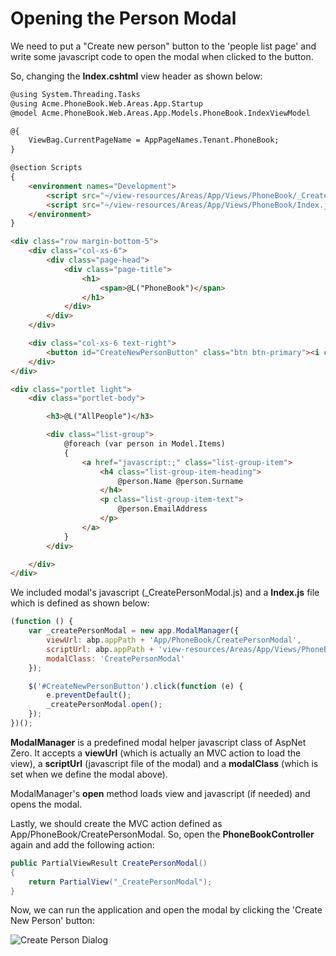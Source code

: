 # Opening the Person Modal

We need to put a "Create new person" button to the 'people list page'
and write some javascript code to open the modal when clicked to the
button.

So, changing the **Index.cshtml** view header as shown below:

```html
@using System.Threading.Tasks
@using Acme.PhoneBook.Web.Areas.App.Startup
@model Acme.PhoneBook.Web.Areas.App.Models.PhoneBook.IndexViewModel

@{
    ViewBag.CurrentPageName = AppPageNames.Tenant.PhoneBook;
}

@section Scripts
{
    <environment names="Development">
        <script src="~/view-resources/Areas/App/Views/PhoneBook/_CreatePersonModal.js" asp-append-version="true"></script>
        <script src="~/view-resources/Areas/App/Views/PhoneBook/Index.js" asp-append-version="true"></script>
    </environment>
}

<div class="row margin-bottom-5">
    <div class="col-xs-6">
        <div class="page-head">
            <div class="page-title">
                <h1>
                    <span>@L("PhoneBook")</span>
                </h1>
            </div>
        </div>
    </div>

    <div class="col-xs-6 text-right">
        <button id="CreateNewPersonButton" class="btn btn-primary"><i class="fa fa-plus"></i> @L("CreateNewPerson")</button>
    </div>
</div>

<div class="portlet light">
    <div class="portlet-body">

        <h3>@L("AllPeople")</h3>

        <div class="list-group">
            @foreach (var person in Model.Items)
            {
                <a href="javascript:;" class="list-group-item">
                    <h4 class="list-group-item-heading">
                        @person.Name @person.Surname
                    </h4>
                    <p class="list-group-item-text">
                        @person.EmailAddress
                    </p>
                </a>
            }
        </div>

    </div>
</div>
```

We included modal's javascript (\_CreatePersonModal.js) and a
**Index.js** file which is defined as shown below:

```javascript
(function () {
    var _createPersonModal = new app.ModalManager({
        viewUrl: abp.appPath + 'App/PhoneBook/CreatePersonModal',
        scriptUrl: abp.appPath + 'view-resources/Areas/App/Views/PhoneBook/_CreatePersonModal.js',
        modalClass: 'CreatePersonModal'
    });

    $('#CreateNewPersonButton').click(function (e) {
        e.preventDefault();
        _createPersonModal.open();
    });
})();
```

**ModalManager** is a predefined modal helper javascript class of AspNet
Zero. It accepts a **viewUrl** (which is actually an MVC action to load
the view), a **scriptUrl** (javascript file of the modal) and a
**modalClass** (which is set when we define the modal above).

ModalManager's **open** method loads view and javascript (if needed) and
opens the modal.

Lastly, we should create the MVC action defined as
App/PhoneBook/CreatePersonModal. So, open the **PhoneBookController**
again and add the following action:

```csharp
public PartialViewResult CreatePersonModal()
{
    return PartialView("_CreatePersonModal");
}
```

Now, we can run the application and open the modal by clicking the
'Create New Person' button:

<img src="D:/Github/documents/docs/en/images/phonebook-create-person-dialog2.png" alt="Create Person Dialog" class="img-thumbnail" />

